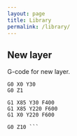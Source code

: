 ```yaml
---
layout: page
title: Library
permalink: /library/
---
```


## New layer

G-code for new layer.

``` G0 Z10
G0 X0 Y30
G0 Z1

G1 X85 Y30 F400
G1 X85 Y220 F600
G1 X0 Y220 F600

G0 Z10 ```
